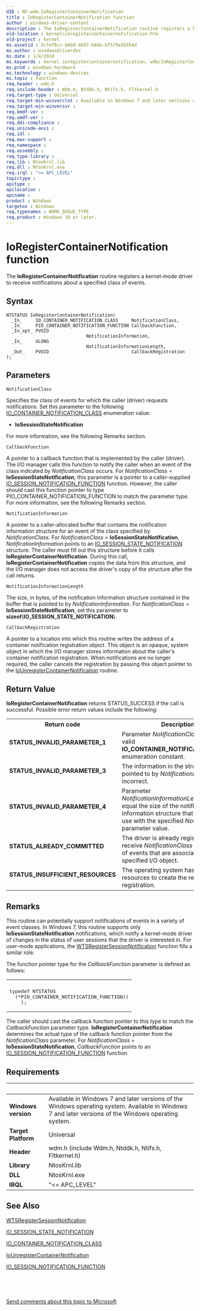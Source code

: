 ```yaml
---
UID : NF:wdm.IoRegisterContainerNotification
title : IoRegisterContainerNotification function
author : windows-driver-content
description : The IoRegisterContainerNotification routine registers a kernel-mode driver to receive notifications about a specified class of events.
old-location : kernel\ioregistercontainernotification.htm
old-project : kernel
ms.assetid : 5cfef8cc-b6b8-4b97-b8da-bf579e26f64d
ms.author : windowsdriverdev
ms.date : 1/4/2018
ms.keywords : kernel.ioregistercontainernotification, wdm/IoRegisterContainerNotification, IoRegisterContainerNotification routine [Kernel-Mode Driver Architecture], IoRegisterContainerNotification, k104_f99c2826-04ed-4aa6-9f19-6f97953eda31.xml
ms.prod : windows-hardware
ms.technology : windows-devices
ms.topic : function
req.header : wdm.h
req.include-header : Wdm.h, Ntddk.h, Ntifs.h, Fltkernel.h
req.target-type : Universal
req.target-min-winverclnt : Available in Windows 7 and later versions of the Windows operating system.
req.target-min-winversvr : 
req.kmdf-ver : 
req.umdf-ver : 
req.ddi-compliance : 
req.unicode-ansi : 
req.idl : 
req.max-support : 
req.namespace : 
req.assembly : 
req.type-library : 
req.lib : NtosKrnl.lib
req.dll : NtosKrnl.exe
req.irql : "<= APC_LEVEL"
topictype : 
apitype : 
apilocation : 
apiname : 
product : Windows
targetos : Windows
req.typenames : WORK_QUEUE_TYPE
req.product : Windows 10 or later.
---
```



# IoRegisterContainerNotification function
The <b>IoRegisterContainerNotification</b> routine registers a kernel-mode driver to receive notifications about a specified class of events.

## Syntax

````
NTSTATUS IoRegisterContainerNotification(
  _In_     IO_CONTAINER_NOTIFICATION_CLASS     NotificationClass,
  _In_     PIO_CONTAINER_NOTIFICATION_FUNCTION CallbackFunction,
  _In_opt_ PVOID                               NotificationInformation,
  _In_     ULONG                               NotificationInformationLength,
  _Out_    PVOID                               CallbackRegistration
);
````

## Parameters

`NotificationClass`

Specifies the class of events for which the caller (driver) requests notifications. Set this parameter to the following <a href="..\wdm\ne-wdm-_io_container_notification_class.md">IO_CONTAINER_NOTIFICATION_CLASS</a> enumeration value:
<ul>
<li>
<b>IoSessionStateNotification</b>

</li>
</ul>For more information, see the following Remarks section.

`CallbackFunction`

A pointer to a callback function that is implemented by the caller (driver). The I/O manager calls this function to notify the caller when an event of the class indicated by <i>NotificationClass</i> occurs. For <i>NotificationClass</i> = <b>IoSessionStateNotification</b>, this parameter is a pointer to a caller-supplied <a href="..\wdm\nc-wdm-io_session_notification_function.md">IO_SESSION_NOTIFICATION_FUNCTION</a> function. However, the caller should cast this function pointer to type PIO_CONTAINER_NOTIFICATION_FUNCTION to match the parameter type. For more information, see the following Remarks section.

`NotificationInformation`

A pointer to a caller-allocated buffer that contains the notification information structure for an event of the class specified by <i>NotificationClass</i>. For <i>NotificationClass</i> = <b>IoSessionStateNotification</b>, <i>NotificationInformation</i> points to an <a href="..\wdm\ns-wdm-_io_session_state_notification.md">IO_SESSION_STATE_NOTIFICATION</a> structure. The caller must fill out this structure before it calls <b>IoRegisterContainerNotification</b>. During this call, <b>IoRegisterContainerNotification</b> copies the data from this structure, and the I/O manager does not access the driver's copy of the structure after the call returns.

`NotificationInformationLength`

The size, in bytes, of the notification information structure contained in the buffer that is pointed to by <i>NotificationInformation</i>. For <i>NotificationClass</i> = <b>IoSessionStateNotification</b>, set this parameter to <b>sizeof</b>(<b>IO_SESSION_STATE_NOTIFICATION</b>).

`CallbackRegistration`

A pointer to a location into which this routine writes the address of a container notification registration object. This object is an opaque, system object in which the I/O manager stores information about the caller's container notification registration. When notifications are no longer required, the caller cancels the registration by passing this object pointer to the <a href="..\wdm\nf-wdm-iounregistercontainernotification.md">IoUnregisterContainerNotification</a> routine.


## Return Value

<b>IoRegisterContainerNotification</b> returns STATUS_SUCCESS if the call is successful. Possible error return values include the following:
<table>
<tr>
<th>Return code</th>
<th>Description</th>
</tr>
<tr>
<td width="40%">
<dl>
<dt><b>STATUS_INVALID_PARAMETER_1</b></dt>
</dl>
</td>
<td width="60%">
Parameter <i>NotificationClass</i> is not a valid <b>IO_CONTAINER_NOTIFICATION_CLASS</b> enumeration constant. 

</td>
</tr>
<tr>
<td width="40%">
<dl>
<dt><b>STATUS_INVALID_PARAMETER_3</b></dt>
</dl>
</td>
<td width="60%">
The information in the structure that is pointed to by <i>NotificationInformation</i> is incorrect.

</td>
</tr>
<tr>
<td width="40%">
<dl>
<dt><b>STATUS_INVALID_PARAMETER_4</b></dt>
</dl>
</td>
<td width="60%">
Parameter <i>NotificationInformationLength</i> does not equal the size of the notification information structure that is required for use with the specified <i>NotificationClass</i> parameter value.

</td>
</tr>
<tr>
<td width="40%">
<dl>
<dt><b>STATUS_ALREADY_COMMITTED</b></dt>
</dl>
</td>
<td width="60%">
The driver is already registered to receive <i>NotificationClass</i> notifications of events that are associated with the specified I/O object. 

</td>
</tr>
<tr>
<td width="40%">
<dl>
<dt><b>STATUS_INSUFFICIENT_RESOURCES</b></dt>
</dl>
</td>
<td width="60%">
The operating system has insufficient resources to create the requested registration.

</td>
</tr>
</table>

## Remarks

This routine can potentially support notifications of events in a variety of event classes. In Windows 7, this routine supports only <b>IoSessionStateNotification</b> notifications, which notify a kernel-mode driver of changes in the status of user sessions that the driver is interested in. For user-mode applications, the <a href="http://go.microsoft.com/fwlink/p/?linkid=155043">WTSRegisterSessionNotification</a> function fills a similar role.

The function pointer type for the <i>CallbackFunction</i> parameter is defined as follows:
<div class="code"><span codelanguage=""><table>
<tr>
<th></th>
</tr>
<tr>
<td>
<pre>typedef NTSTATUS
  (*PIO_CONTAINER_NOTIFICATION_FUNCTION)(
    );</pre>
</td>
</tr>
</table></span></div>The caller should cast the callback function pointer to this type to match the <i>CallbackFunction</i> parameter type. <b>IoRegisterContainerNotification</b> determines the actual type of the callback function pointer from the <i>NotificationClass</i> parameter. For <i>NotificationClass</i> = <b>IoSessionStateNotification</b>, <i>CallbackFunction</i> points to an <a href="..\wdm\nc-wdm-io_session_notification_function.md">IO_SESSION_NOTIFICATION_FUNCTION</a> function.

## Requirements
| &nbsp; | &nbsp; |
| ---- |:---- |
| **Windows version** | Available in Windows 7 and later versions of the Windows operating system. Available in Windows 7 and later versions of the Windows operating system. |
| **Target Platform** | Universal |
| **Header** | wdm.h (include Wdm.h, Ntddk.h, Ntifs.h, Fltkernel.h) |
| **Library** | NtosKrnl.lib |
| **DLL** | NtosKrnl.exe |
| **IRQL** | "<= APC_LEVEL" |

## See Also

<a href="http://go.microsoft.com/fwlink/p/?linkid=155043">WTSRegisterSessionNotification</a>

<a href="..\wdm\ns-wdm-_io_session_state_notification.md">IO_SESSION_STATE_NOTIFICATION</a>

<a href="..\wdm\ne-wdm-_io_container_notification_class.md">IO_CONTAINER_NOTIFICATION_CLASS</a>

<a href="..\wdm\nf-wdm-iounregistercontainernotification.md">IoUnregisterContainerNotification</a>

<a href="..\wdm\nc-wdm-io_session_notification_function.md">IO_SESSION_NOTIFICATION_FUNCTION</a>

 

 

<a href="mailto:wsddocfb@microsoft.com?subject=Documentation%20feedback [kernel\kernel]:%20IoRegisterContainerNotification routine%20 RELEASE:%20(1/4/2018)&amp;body=%0A%0APRIVACY STATEMENT%0A%0AWe use your feedback to improve the documentation. We don't use your email address for any other purpose, and we'll remove your email address from our system after the issue that you're reporting is fixed. While we're working to fix this issue, we might send you an email message to ask for more info. Later, we might also send you an email message to let you know that we've addressed your feedback.%0A%0AFor more info about Microsoft's privacy policy, see http://privacy.microsoft.com/en-us/default.aspx." title="Send comments about this topic to Microsoft">Send comments about this topic to Microsoft</a>
